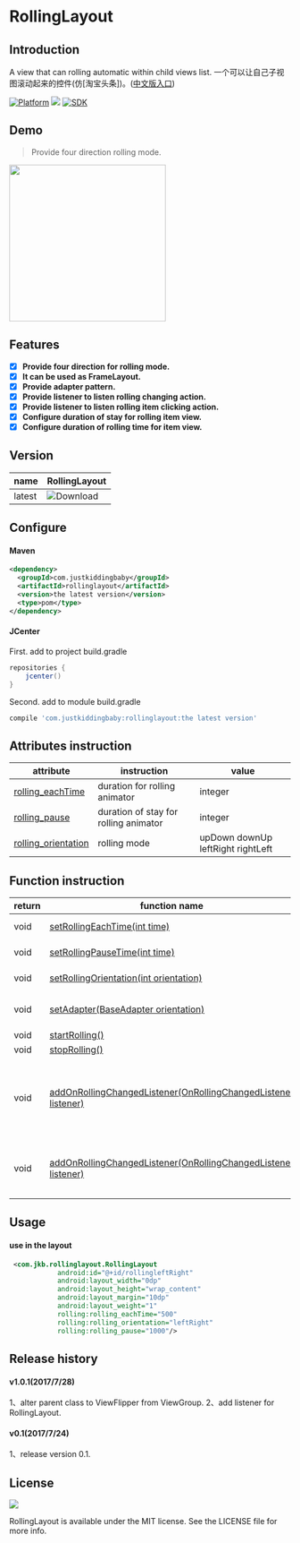 # RollingLayout
## Introduction
A view that can rolling automatic within child views list.
一个可以让自己子视图滚动起来的控件(仿[淘宝头条])。([中文版入口](README-CN.md))

[![Platform](https://img.shields.io/badge/platform-android-green.svg)](http://developer.android.com/index.html)
<img src="https://img.shields.io/badge/license-Apache 2.0-green.svg?style=flat">
[![SDK](https://img.shields.io/badge/API-12%2B-green.svg?style=flat)](https://android-arsenal.com/api?level=11)

## Demo
>Provide four direction rolling mode.
<img src="/gif/demo.gif" width="280px"/>

## Features
- [x] **Provide four direction for rolling mode.**
- [x] **It can be used as FrameLayout.**
- [x] **Provide adapter pattern.**
- [x] **Provide listener to listen rolling changing action.**
- [x] **Provide listener to listen rolling item clicking action.**
- [x] **Configure duration of stay for rolling item view.**
- [x] **Configure duration of rolling time for item view.**

## Version
|name|RollingLayout|
|---|---|
|latest|![Download](https://api.bintray.com/packages/jkb/maven/rollinglayout/images/download.svg)|

## Configure
#### Maven
```xml
<dependency>
  <groupId>com.justkiddingbaby</groupId>
  <artifactId>rollinglayout</artifactId>
  <version>the latest version</version>
  <type>pom</type>
</dependency>
```
#### JCenter
First. add to project build.gradle
```gradle
repositories {
    jcenter()
}
```
Second. add to module build.gradle
```gradle
compile 'com.justkiddingbaby:rollinglayout:the latest version'
```
## Attributes instruction
|attribute|instruction|value|
|---|---|---|
|[rolling_eachTime](/library/src/main/res/values/attrs.xml)|duration for rolling animator|integer|
|[rolling_pause](/library/src/main/res/values/attrs.xml)|duration of stay for rolling animator|integer|
|[rolling_orientation](/library/src/main/res/values/attrs.xml)|rolling mode|upDown downUp leftRight rightLeft|

## Function instruction
|return|function name|instruction|
|---|---|---|
|void|[setRollingEachTime(int time)](/library/src/main/java/com/jkb/rollinglayout/RollingLayoutAction.java)|set duration of rolling|
|void|[setRollingPauseTime(int time)](/library/src/main/java/com/jkb/rollinglayout/RollingLayoutAction.java)|set duration of stay|
|void|[setRollingOrientation(int orientation)](/library/src/main/java/com/jkb/rollinglayout/RollingLayoutAction.java)|set the rolling mode|
|void|[setAdapter(BaseAdapter orientation)](/library/src/main/java/com/jkb/rollinglayout/RollingLayoutAction.java)|set the data behind this RollingLayout|
|void|[startRolling()](/library/src/main/java/com/jkb/rollinglayout/RollingLayoutAction.java)|start rolling|
|void|[stopRolling()](/library/src/main/java/com/jkb/rollinglayout/RollingLayoutAction.java)|stop rolling|
|void|[addOnRollingChangedListener(OnRollingChangedListener listener)](/library/src/main/java/com/jkb/rollinglayout/RollingLayoutAction.java)|add a listener to listen RollingLayout rolling changed action.|
|void|[addOnRollingChangedListener(OnRollingChangedListener listener)](/library/src/main/java/com/jkb/rollinglayout/RollingLayoutAction.java)|set a listener to listen RollingLayout rolling item click action.|

## Usage
#### use in the layout
```xml
 <com.jkb.rollinglayout.RollingLayout
            android:id="@+id/rollingleftRight"
            android:layout_width="0dp"
            android:layout_height="wrap_content"
            android:layout_margin="10dp"
            android:layout_weight="1"
            rolling:rolling_eachTime="500"
            rolling:rolling_orientation="leftRight"
            rolling:rolling_pause="1000"/>
```

## Release history
#### v1.0.1(2017/7/28)
1、alter parent class to ViewFlipper from ViewGroup.
2、add listener for RollingLayout.
#### v0.1(2017/7/24)
1、release version 0.1.

## License
![](https://upload.wikimedia.org/wikipedia/commons/thumb/f/f8/License_icon-mit-88x31-2.svg/128px-License_icon-mit-88x31-2.svg.png)

RollingLayout is available under the MIT license. See the LICENSE file for more info.